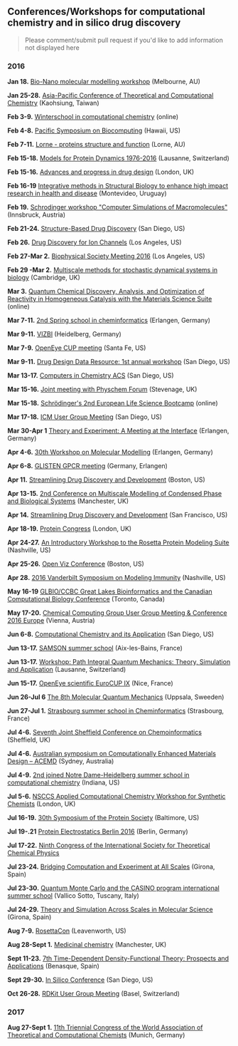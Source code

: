 ## Conferences/Workshops for computational chemistry and in silico drug discovery

  > Please comment/submit pull request if you'd like to add information not displayed here

### 2016

**Jan 18.**	[Bio-Nano molecular modelling workshop](http://www.bionano.org.au/content/bio-nano-computer-simulation-and-modelling-workshop) (Melbourne, AU)

**Jan 25-28.**	[Asia-Pacific Conference of Theoretical and Computational Chemistry](http://phys.cts.nthu.edu.tw/actnews/content.php?Sn=269) (Kaohsiung, Taiwan)

**Feb 3-9.**	[Winterschool in computational chemistry](http://winterschool.cc/) (online)

**Feb 4-8.**	[Pacific Symposium on Biocomputing](http://psb.stanford.edu/) (Hawaii, US)

**Feb 7-11.**	[Lorne - proteins structure and function](http://www.lorneproteins.org/) (Lorne, AU)

**Feb 15-18.**  [Models for Protein Dynamics 1976-2016](http://www.cecam.org/workshop-1116.html) (Lausanne, Switzerland)

**Feb 15-16.** [Advances and progress in drug design](https://www.smi-online.co.uk/pharmaceuticals/uk/drug-design) (London, UK)

**Feb 16-19** [Integrative methods in Structural Biology to enhance high impact research in health and disease](https://www.structuralbiology.eu/update/events/integrative-methods-in-structural-biology-to-enhance-high-impact-research-in-health-and-disease-392/) (Montevideo, Uruguay)

**Feb 19.**	[Schrodinger workshop "Computer Simulations of Macromolecules"](http://www.schrodinger.com/events/565/) (Innsbruck, Austria)

**Feb 21-24.** [Structure-Based Drug Discovery](http://www.zingconferences.com/conferences/structure-based-drug-design-conference-2016/) (San Diego, US)

**Feb 26.**	[Drug Discovery for Ion Channels](http://www.biophysics.org/2016meeting/Program/SatelliteMeeting/tabid/6384/Default.aspx) (Los Angeles, US)

**Feb 27-Mar 2.**	[Biophysical Society Meeting 2016](https://www.biophysics.org/2016meeting/Main/tabid/6230/Default.aspx) (Los Angeles, US)

**Feb 29 -Mar 2.** [Multiscale methods for stochastic dynamical systems in biology](http://www.icms.org.uk/workshop.php?id=361) (Cambridge, UK)

**Mar 3.** [Quantum Chemical Discovery, Analysis, and Optimization of Reactivity in Homogeneous Catalysis with the Materials Science Suite](http://www.schrodinger.com/seminarcenter/64) (online)

**Mar 7-11.**	[2nd Spring school in cheminformatics](http://www.dr-kirsten.de/springschool/) (Erlangen, Germany)

**Mar 9-11.** [VIZBI](http://vizbi.org/2016/) (Heidelberg, Germany)

**Mar 7-9.** [OpenEye CUP meeting](http://www.eyesopen.com/events/cup-xvi) (Santa Fe, US)

**Mar 9-11.** [Drug Design Data Resource: 1st annual workshop](https://drugdesigndata.org/about/1st-annual-d3r-workshop)	(San Diego, US)

**Mar 13-17.** [Computers in Chemistry ACS](http://www.acs.org/content/acs/en/meetings/spring-2016.html) (San Diego, US)

**Mar 15-16.** [Joint meeting with Physchem Forum](http://www.ukqsar.org/2015/09/23/spring-2016-meeting-joint-meeting-with-physchem-forum/)	(Stevenage, UK)

**Mar 15-18.** [Schrödinger's 2nd European Life Science Bootcamp](https://www.schrodinger.com/events/566/) (online)

**Mar 17-18.** [ICM User Group Meeting](http://www.molsoft.com/ugm2016.html) (San Diego, US)

**Mar 30-Apr 1** [Theory and Experiment: A Meeting at the Interface](http://schleyersymposium.mgms-ds.de/) (Erlangen, Germany)

**Apr 4-6.**	[30th Workshop on Molecular Modelling](http://mmws2016.mgms-ds.de/) (Erlangen, Germany)

**Apr 6-8.**	[GLISTEN GPCR meeting](http://www.grk1910.de/glisten-2016.html) (Germany, Erlangen)

**Apr 11.** [Streamlining Drug Discovery and Development](http://www.lhasalimited.org/boston-symposium.htm) (Boston, US)

**Apr 13-15.**	[2nd Conference on Multiscale Modelling of Condensed Phase and Biological Systems](http://www.ccpbiosim.ac.uk/multiscale2016) (Manchester, UK)

**Apr 14.** [Streamlining Drug Discovery and Development](http://www.lhasalimited.org/events/san-francisco-symposium-2.htm) (San Francisco, US)

**Apr 18-19.**	[Protein Congress](http://www.proteins-congress.com/) (London, UK)

**Apr 24-27.** [An Introductory Workshop to the Rosetta Protein Modeling Suite](http://structbio.vanderbilt.edu/comp/workshops/rosetta_apr2016/) (Nashville, US)

**Apr 25-26.**	[Open Viz Conference](https://openvisconf.com/#home) (Boston, US)

**Apr 28.** [2016 Vanderbilt Symposium on Modeling Immunity](https://medschool.vanderbilt.edu/vvc/events/2016-vanderbilt-symposium-modeling-immunity) (Nashville, US)

**May 16-19** [GLBIO/CCBC Great Lakes Bioinformatics and the Canadian Computational Biology Conference](http://www.iscb.org/glbioccbc2016) (Toronto, Canada)

**May 17-20.**	[Chemical Computing Group User Group Meeting & Conference 2016 Europe](http://www.chemcomp.com/UGM-2016-Europe.htm) (Vienna, Austria)

**Jun 6-8.**	[Computational Chemistry and its Application](http://sites.uom.ac.mu/cca/) (San Diego, US)

**Jun 13-17.**	[SAMSON summer school](https://www.facebook.com/SAMSON.Connect/posts/458465014361625?_rdr=p) (Aix-les-Bains, France)

**Jun 13-17.**	[Workshop: Path Integral Quantum Mechanics: Theory, Simulation and Application](http://www.cecam.org/workshop-0-1314.html) (Lausanne, Switzerland)

**Jun 15-17.** [OpenEye scientific EuroCUP IX](http://eyesopen.com/events/eurocup-ix) (Nice, France)

**Jun 26-Jul 6** [The 8th Molecular Quantum Mechanics](http://www-conference.slu.se/mqm2016/) (Uppsala, Sweeden)

**Jun 27-Jul 1.**	[Strasbourg summer school in Cheminformatics](http://infochim.u-strasbg.fr/spip.php?rubrique181) (Strasbourg, France)

**Jul 4-6.**	[Seventh Joint Sheffield Conference on Chemoinformatics](http://cisrg.shef.ac.uk/shef2016/) (Sheffield, UK)

**Jul 4-6.**  [Australian symposium on Computationally Enhanced Materials Design – ACEMD](http://www.ozenergyfuture.com/computational-symposium/) (Sydney, Australia)

**Jul 4-9.**  [2nd joined Notre Dame-Heidelberg summer school in computational chemistry](http://blogs.nd.edu/heidelbergatnd2016/) (Indiana, US)

**Jul 5-6.**	[NSCCS Applied Computational Chemistry Workshop for Synthetic Chemists](http://www.nsccs.ac.uk/SC2016.php) (London, UK)

**Jul 16-19.**	[30th Symposium of the Protein Society](http://www.proteinsociety.org/meetings/symposium/) (Baltimore, US)

**Jul 19-.21** [Protein Electrostatics Berlin 2016](http://www.electrostatics-berlin.de/) (Berlin, Germany)

**Jul 17-22.** [Ninth Congress of the International Society for Theoretical Chemical Physics](http://istcp-2016.org/)

**Jul 23-24.** [Bridging Computation and Experiment at All Scales](https://www.grc.org/programs.aspx?id=16462) (Girona, Spain)

**Jul 23-30.** [Quantum Monte Carlo and the CASINO program international summer school](https://vallico.net/casinoqmc/summer-schools/) (Vallico Sotto, Tuscany, Italy)

**Jul 24-29.** [Theory and Simulation Across Scales in Molecular Science](https://www.grc.org/programs.aspx?id=11141) (Girona, Spain)

**Aug 7-9.** [RosettaCon](http://www.rosettadesigngroup.com/rosettacon/) (Leavenworth, US)

**Aug 28-Sept 1.** [Medicinal chemistry](http://www.ldorganisation.com/v2/produits.php?cle_menus=1238915829) (Manchester, UK)

**Sept 11-23.**	[7th Time-Dependent Density-Functional Theory: Prospects and Applications](http://www.benasque.org/2016tddft/) (Benasque, Spain)

**Sept 29-30.**	[In Silico Conference](http://www.insiliconf.org/) (San Diego, US)

**Oct 26-28.** [RDKit User Group Meeting](https://www.eventbrite.com/e/5th-rdkit-user-group-meeting-tickets-22539677783) (Basel, Switzerland)

### 2017

**Aug 27-Sept 1.** [11th Triennial Congress of the World Association of Theoretical and Computational Chemists](http://www.watoc2017.com/home.html) (Munich, Germany)

